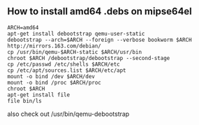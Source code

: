How to install amd64 .debs on mipse64el
--
```
ARCH=amd64
apt-get install debootstrap qemu-user-static
debootstrap --arch=$ARCH --foreign --verbose bookworm $ARCH http://mirrors.163.com/debian/
cp /usr/bin/qemu-$ARCH-static $ARCH/usr/bin
chroot $ARCH /debootstrap/debootstrap --second-stage
cp /etc/passwd /etc/shells $ARCH/etc
cp /etc/apt/sources.list $ARCH/etc/apt
mount -o bind /dev $ARCH/dev
mount -o bind /proc $ARCH/proc
chroot $ARCH
apt-get install file
file bin/ls
```
also check out /usr/bin/qemu-debootstrap
